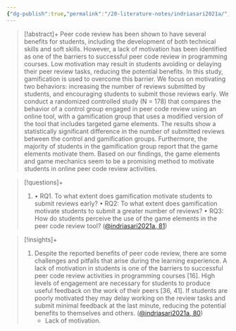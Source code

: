 ```yaml
---
{"dg-publish":true,"permalink":"/20-literature-notes/indriasari2021a/","title":"Improving Student Peer Code Review Using Gamification","tags":["computer-science","gamification","peer-assessment","motivation"],"noteIcon":"1","created":"Aug 30, 2024 17:34","updated":"Sep 12, 2024 23:24"}
---
```



> [!abstract]+
> Peer code review has been shown to have several benefits for students, including the development of both technical skills and soft skills. However, a lack of motivation has been identified as one of the barriers to successful peer code review in programming courses. Low motivation may result in students avoiding or delaying their peer review tasks, reducing the potential benefits. In this study, gamification is used to overcome this barrier. We focus on motivating two behaviors: increasing the number of reviews submitted by students, and encouraging students to submit those reviews early. We conduct a randomized controlled study (N = 178) that compares the behavior of a control group engaged in peer code review using an online tool, with a gamification group that uses a modified version of the tool that includes targeted game elements. The results show a statistically significant difference in the number of submitted reviews between the control and gamification groups. Furthermore, the majority of students in the gamification group report that the game elements motivate them. Based on our findings, the game elements and game mechanics seem to be a promising method to motivate students in online peer code review activities.

> [!questions]+
>
> 1. • RQ1. To what extent does gamification motivate students to submit reviews early? • RQ2: To what extent does gamification motivate students to submit a greater number of reviews? • RQ3: How do students perceive the use of the game elements in the peer code review tool? ([@indriasari2021a, 81](zotero://open-pdf/library/items/UWAPHUTR?page=2&annotation=I6MDJB8H))

> [!insights]+
>
> 1. Despite the reported benefits of peer code review, there are some challenges and pitfalls that arise during the learning experience. A lack of motivation in students is one of the barriers to successful peer code review activities in programming courses [16]. High levels of engagement are necessary for students to produce useful feedback on the work of their peers [36, 41]. If students are poorly motivated they may delay working on the review tasks and submit minimal feedback at the last minute, reducing the potential benefits to themselves and others. ([@indriasari2021a, 80](zotero://open-pdf/library/items/UWAPHUTR?page=1&annotation=9DMYD7EZ))
>     - Lack of motivation.

